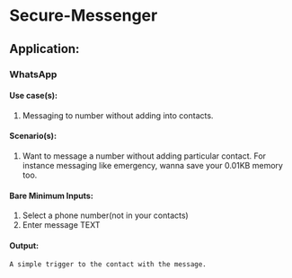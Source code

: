 # Secure-Messenger
## Application: 
### WhatsApp 
#### Use case(s):  
1.	Messaging to number without adding into contacts.
#### Scenario(s): 
1.	Want to message a number without adding particular contact. For instance messaging like emergency, wanna save your 0.01KB memory too.
#### Bare Minimum Inputs:  
1.	Select a phone number(not in your contacts)
2.	Enter message TEXT
#### Output:  
    A simple trigger to the contact with the message.
